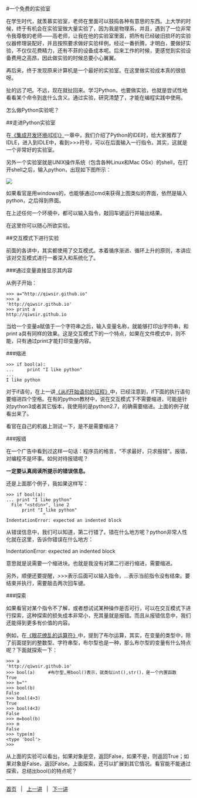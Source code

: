 #一个免费的实验室

在学生时代，就羡慕实验室，老师在里面可以鼓捣各种有意思的东西。上大学的时候，终于有机会在实验室做大量实验了，因为我是物理系，并且，遇到了一位非常令我尊敬的老师——高老师，让我在他的实验室里面，把所有已经破旧损坏的实验仪器修理装配好，并且按照要求做好实验样例。经过一番折腾，才明白，要做好实验，不仅仅花费精力，还有不菲的设备成本呢。后来工作的时候，更感觉到实验设备费用之高昂，因此做实验的时候总要小心翼翼。

再后来，终于发现原来计算机是一个最好的实验室。在这里做实验成本真的很低呀。

扯的远了吧。不远，现在就扯回来。学习Python，也要做实验，也就是尝试性地看看某个命令到底什么含义。通过实验，研究清楚了，才能在编程实践中使用。

怎么做Python实验呢？

##走进Python实验室

在[《集成开发环境(IDE)》](./102.md)一章中，我们介绍了Python的IDE时，给大家推荐了IDLE，进入到IDLE中，看到>>>符号，可以在后面输入一行指令。其实，这就是一个非常好的实验室。

另外一个实验室就是UNIX操作系统（包含各种Linux和Mac OSx）的shell，在打开shell之后，输入python，出现如下图所示：

![](../Pictures/11201.png)

如果看官是用windows的，也能够通过cmd来获得上图类似的界面，依然是输入python，之后得到界面。

在上述任何一个环境中，都可以输入指令，敲回车键运行并输出结果。

在这里你可以随心所欲实验。

##交互模式下进行实验

前面的各讲中，其实都使用了交互模式。本着循序渐进、循环上升的原则，本讲应该对交互模式进行一番深入和系统化了。

###通过变量直接显示其内容

从例子开始：

    >>> a="http://qiwsir.github.io"
    >>> a
    'http://qiwsir.github.io'
    >>> print a
    http://qiwsir.github.io

当给一个变量a赋值于一个字符串之后，输入变量名称，就能够打印出字符串，和print a具有同样的效果。这是交互模式下的一个特点，如果在文件模式中，则不能，只有通过print才能打印变量内容。

###缩进

    >>> if bool(a):
    ...     print "I like python"
    ... 
    I like python

对于if语句，在上一讲[《从if开始语句的征程》](./111.md)中，已经注意到，if下面的执行语句要缩进四个空格。在有的python教材中，说在交互模式下不需要缩进，可能是针对python3或者其它版本，我使用的是python2.7，的确需要缩进。上面的例子就看出来了。

看官在自己的机器上测试一下，是不是需要缩进？

###报错

在一个广告中看到过这样一句话：程序员的格言，“不求最好，只求报错”。报错，对编程不是坏事。如何对待报错呢？

**一定要认真阅读所提示的错误信息。**

还是上面那个例子，我如果这样写：

    >>> if bool(a):
    ... print "I like python"
      File "<stdin>", line 2
          print "I like python"
                  ^
    IndentationError: expected an indented block
    
从错误信息中，我们可以知道，第二行错了。错在什么地方呢？python非常人性化就在这里，告诉你错误在什么地方：

IndentationError: expected an indented block

意思就是说需要一个缩进块。也就是我没有对第二行进行缩进，需要缩进。

另外，顺便还要提醒，>>>表示后面可以输入指令，...表示当前指令没有结束。要结束并执行，需要敲击两次回车键。

###探索

如果看官对某个指令不了解，或者想试试某种操作是否可行，可以在交互模式下进行探索，这种探索的损失成本非常小，充其量就是报错。而且从报错信息中，我们还能得到更多有价值的内容。

例如，在[《眼花缭乱的运算符》](./110.md)中，提到了布尔运算，其实，在变量的类型中，除了前面提到的整数型、字符串型，布尔型也是一种，那么布尔型的变量有什么特点呢？下面就探索一下：

    >>> a
    'http://qiwsir.github.io'
    >>> bool(a)     #布尔型,用bool()表示，就类似int(),str()，是一个内置函数
    True
    >>> b=""
    >>> bool(b)
    False
    >>> bool(4>3)
    True
    >>> bool(4<3)
    False
    >>> m=bool(b)
    >>> m
    False
    >>> type(m)
    <type 'bool'>
    >>> 

从上面的实验可以看出，如果对象是空，返回False，如果不是，则返回True；如果对象是False，返回False。上面探索，还可以扩展到其它情况。看官能不能通过探索，总结出bool()的特点呢？

<hr>

[首页](./index.md)&nbsp;&nbsp;&nbsp;|&nbsp;&nbsp;&nbsp;[上一讲](./111.md)&nbsp;&nbsp;&nbsp;|&nbsp;&nbsp;&nbsp;[下一讲](./113.md)
